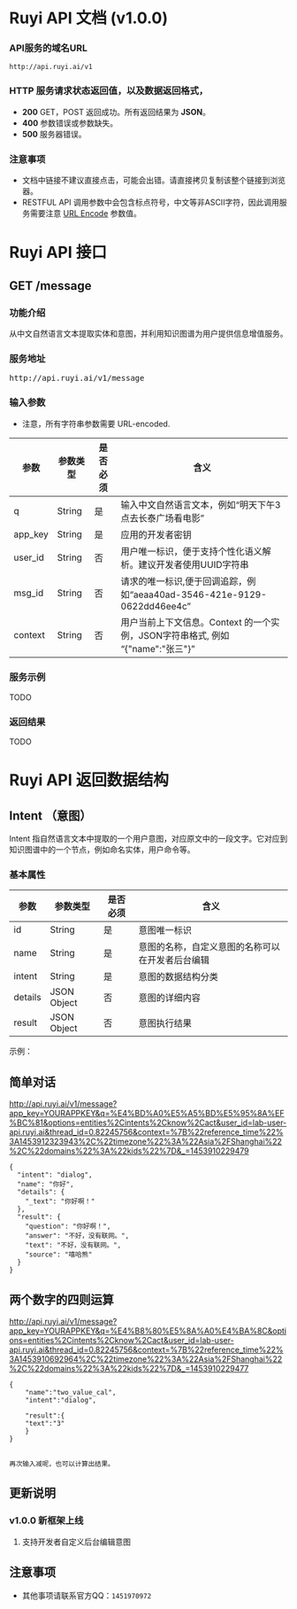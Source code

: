 # Ruyi API 文档 (v1.0.0)
### API服务的域名URL
````
http://api.ruyi.ai/v1
````

### HTTP 服务请求状态返回值，以及数据返回格式，
 - **200** GET，POST 返回成功。所有返回结果为 **JSON**。
 - **400** 参数错误或参数缺失。
 - **500** 服务器错误。

### 注意事项
 - 文档中链接不建议直接点击，可能会出错。请直接拷贝复制该整个链接到浏览器。
 - RESTFUL API 调用参数中会包含标点符号，中文等非ASCII字符，因此调用服务需要注意 <a href="http://baike.baidu.com/view/1197115.htm">URL Encode</a> 参数值。


# Ruyi API 接口

## GET /message
### 功能介绍
从中文自然语言文本提取实体和意图，并利用知识图谱为用户提供信息增值服务。

### 服务地址
<pre>
http://api.ruyi.ai/v1/message
</pre>

### 输入参数

 * 注意，所有字符串参数需要 URL-encoded.

<table  class="table-responsive">
  <thead>
    <tr>
      <th>参数</th>
      <th>参数类型</th>
      <th>是否必须</th>
      <th>含义</th>
    </tr>
  </thead>
  <tbody>
   <tr>
    <td>q</td>
    <td>String</td>
    <td>是</td>
    <td>输入中文自然语言文本，例如“明天下午3点去长泰广场看电影”</td>
   </tr>
    <tr>
    <td>app_key</td>
    <td>String</td>
    <td>是</td>
    <td>应用的开发者密钥</td>
   </tr>
   <tr>
    <td>user_id</td>
    <td>String</td>
    <td>否</td>
    <td>用户唯一标识，便于支持个性化语义解析。建议开发者使用UUID字符串</td>
   </tr>
   <tr>
    <td>msg_id</td>
    <td>String</td>
    <td>否</td>
    <td>请求的唯一标识,便于回调追踪，例如“aeaa40ad-3546-421e-9129-0622dd46ee4c”</td>
   </tr>
   <tr>
    <td>context</td>
    <td>String</td>
    <td>否</td>
    <td>用户当前上下文信息。Context 的一个实例，JSON字符串格式, 例如 “{"name":"张三"}”</td>
   </tr>   

  </tbody>
</table>




### 服务示例
TODO

### 返回结果
TODO
<!--
## POST /speech
### 功能介绍
从音频文件中识别中文文本，并中文自然语言文本提取实体和意图，并利用知识图谱为用户提供信息增值服务。

### 服务地址
<pre>
http://api.ruyi.ai/v1/speech
</pre>

### 输入参数

<table  class="table-responsive border">
  <thead>
    <tr>
      <th>参数</th>
      <th>参数类型</th>
      <th>是否必须</th>
      <th>含义</th>
    </tr>
  </thead>
  <tbody>
   <tr>
    <td>speech</td>
    <td>File</td>
    <td>是</td>
    <td>输入的语音文件</td>
   </tr>
   <tr>
    <td>bits</td>
    <td>Int</td>
    <td>是</td>
    <td>采样位数</td>
   </tr>
   <tr>
    <td>rate</td>
    <td>Int</td>
    <td>是</td>
    <td>采样频率</td>
   </tr>
    <tr>
    <td>app_key</td>
    <td>String</td>
    <td>是</td>
    <td>应用的开发者密钥</td>
   </tr>
   <tr>
    <td>user_id</td>
    <td>String</td>
    <td>否</td>
    <td>用户唯一标识，便于支持个性化语义解析。建议开发者使用加密后的用户ID</td>
   </tr>
   <tr>
    <td>msg_id</td>
    <td>String</td>
    <td>否</td>
    <td>请求的唯一标识,便于回查追踪，例如“aeaa40ad-3546-421e-9129-0622dd46ee4c”</td>
   </tr>
   <tr>
    <td>context</td>
    <td>String</td>
    <td>否</td>
    <td>用户当前上下文信息。Context 的一个实例，JSON字符串格式, 例如 “{"name":"张三"}”</td>
   </tr>

  </tbody>
</table>

### 服务示例
$ curl -i -F "bits=your_file_bits" -F "rate=your_file_rate" -F "app_key=YOURAPPKEY" -F "speech=@your_speech_file" -F "user_id=lab-user-api.ruyi.ai" http://api.ruyi.ai/v1/speech

### 返回结果
````
同Get /message接口返回结果
````

## POST /feedback
### 功能介绍
提交用户反馈,指出那条解析结果有何种错误。

### 服务地址
<pre>
http://api.ruyi.ai/v1/feedback
</pre>

### 输入参数
<table  class="table-responsive">
  <thead>
    <tr>
      <th>参数</th>
      <th>参数类型</th>
      <th>是否必须</th>
      <th>含义</th>
    </tr>
  </thead>
  <tbody>
   <tr>
    <td>content</td>
    <td>String</td>
    <td>是</td>
    <td>开发者／用户的反馈意见。例如:”地点识别错误“</td>
   </tr>
    <tr>
    <td>ref_msg_id</td>
    <td>String</td>
    <td>是</td>
    <td>被反馈的解析结果</td>
   </tr>
   <tr>
    <td>app_key</td>
    <td>String</td>
    <td>是</td>
    <td>开发者密钥</td>
   </tr>
   <tr>
    <td>user_id</td>
    <td>String</td>
    <td>否</td>
    <td>用户唯一标识</td>
   </tr>
  </tbody>
</table>

### 服务示例
$ curl -XPOST 'http://api.ruyi.ai/v1/feedback'  -d "content=ok&app_key=YOURAPPKEY&user_id=lab-user-api.ruyi.ai&ref_msg_id=8dc03d3e-bd3a-4d5f-9d47-5d030d5bb980"

-->

# Ruyi API 返回数据结构

## Intent （意图）
Intent 指自然语言文本中提取的一个用户意图，对应原文中的一段文字。它对应到知识图谱中的一个节点，例如命名实体，用户命令等。


### 基本属性
<table  class="table-responsive">
  <thead>
    <tr>
      <th>参数</th>
      <th>参数类型</th>
      <th>是否必须</th>
      <th>含义</th>
    </tr>
  </thead>
  <tbody>

  <tr>
   <td>id</td>
   <td>String</td>
   <td>是</td>
   <td>意图唯一标识</td>
  </tr>
  <tr>
   <td>name</td>
   <td>String</td>
   <td>是</td>
   <td>意图的名称，自定义意图的名称可以在开发者后台编辑</td>
  </tr>
   <tr>
    <td>intent</td>
    <td>String</td>
    <td>是</td>
    <td>意图的数据结构分类</td>
   </tr>
   <tr>
    <td>details</td>
    <td>JSON Object</td>
    <td>否</td>
    <td>意图的详细内容</td>
   </tr>
   <tr>
    <td>result</td>
    <td>JSON Object</td>
    <td>否</td>
    <td>意图执行结果</td>
   </tr>
  </tbody>
</table>

示例：


## 简单对话
http://api.ruyi.ai/v1/message?app_key=YOURAPPKEY&q=%E4%BD%A0%E5%A5%BD%E5%95%8A%EF%BC%81&options=entities%2Cintents%2Cknow%2Cact&user_id=lab-user-api.ruyi.ai&thread_id=0.82245756&context=%7B%22reference_time%22%3A1453912323943%2C%22timezone%22%3A%22Asia%2FShanghai%22%2C%22domains%22%3A%22kids%22%7D&_=1453910229479

    {
      "intent": "dialog",
      "name": "你好",
      "details": {
        "_text": "你好啊！"
      },
      "result": {
        "question": "你好啊！",
        "answer": "不好，没有联网。",
        "text": "不好，没有联网。",
        "source": "嘻哈熊"
      }
    }


## 两个数字的四则运算
  http://api.ruyi.ai/v1/message?app_key=YOURAPPKEY&q=%E4%B8%80%E5%8A%A0%E4%BA%8C&options=entities%2Cintents%2Cknow%2Cact&user_id=lab-user-api.ruyi.ai&thread_id=0.82245756&context=%7B%22reference_time%22%3A1453910692964%2C%22timezone%22%3A%22Asia%2FShanghai%22%2C%22domains%22%3A%22kids%22%7D&_=1453910229477


    {
      	"name":"two_value_cal",
        "intent":"dialog",

      	"result":{
      	"text":"3"
        }
    }


    再次输入减呢，也可以计算出结果。



## 更新说明



### v1.0.0 新框架上线
<ol>
  <li>支持开发者自定义后台编辑意图</li>
</ol>


## 注意事项

<ul>
<li>其他事项请联系官方QQ：<code>1451970972</code></li>
</ul>
